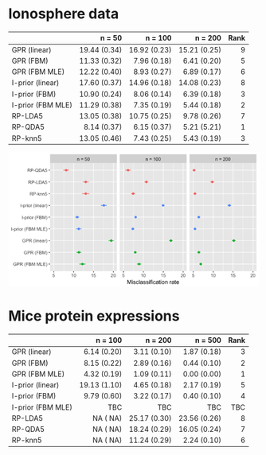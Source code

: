 # Ionosphere data

|                  |       n = 50|      n = 100|      n = 200| Rank|
|:-----------------|------------:|------------:|------------:|----:|
|GPR (linear)      | 19.44 (0.34)| 16.92 (0.23)| 15.21 (0.25)|    9|
|GPR (FBM)         | 11.33 (0.32)|  7.96 (0.18)|  6.41 (0.20)|    5|
|GPR (FBM MLE)     | 12.22 (0.40)|  8.93 (0.27)|  6.89 (0.17)|    6|
|I-prior (linear)  | 17.60 (0.37)| 14.96 (0.18)| 14.08 (0.23)|    8|
|I-prior (FBM)     | 10.90 (0.24)|  8.06 (0.14)|  6.39 (0.18)|    3|
|I-prior (FBM MLE) | 11.29 (0.38)|  7.35 (0.19)|  5.44 (0.18)|    2|
|RP-LDA5           | 13.05 (0.38)| 10.75 (0.25)|  9.78 (0.26)|    7|
|RP-QDA5           |  8.14 (0.37)|  6.15 (0.37)|  5.21 (5.21)|    1|
|RP-knn5           | 13.05 (0.46)|  7.43 (0.25)|  5.43 (0.19)|    3|

![](figure/ionosphere.png)

# Mice protein expressions

|                 |      n = 100|      n = 200|      n = 500| Rank|
|:----------------|------------:|------------:|------------:|----:|
|GPR (linear)     |  6.14 (0.20)|  3.11 (0.10)|  1.87 (0.18)|    3|
|GPR (FBM)        |  8.15 (0.22)|  2.89 (0.16)|  0.44 (0.10)|    2|
|GPR (FBM MLE)    |  4.32 (0.19)|  1.09 (0.11)|  0.00 (0.00)|    1|
|I-prior (linear) | 19.13 (1.10)|  4.65 (0.18)|  2.17 (0.19)|    5|
|I-prior (FBM)    |  9.79 (0.60)|  3.22 (0.17)|  0.40 (0.10)|    4|
|I-prior (FBM MLE)| TBC |  TBC|  TBC|    TBC|
|RP-LDA5          |    NA (  NA)| 25.17 (0.30)| 23.56 (0.26)|    8|
|RP-QDA5          |    NA (  NA)| 18.24 (0.29)| 16.05 (0.24)|    7|
|RP-knn5          |    NA (  NA)| 11.24 (0.29)|  2.24 (0.10)|    6|
